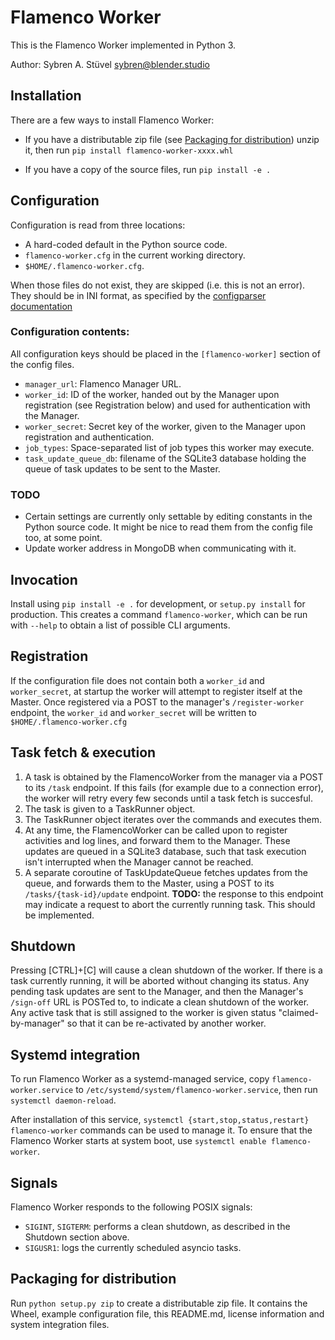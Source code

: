 # Flamenco Worker

This is the Flamenco Worker implemented in Python 3.

Author: Sybren A. Stüvel <sybren@blender.studio>

## Installation

There are a few ways to install Flamenco Worker:

- If you have a distributable zip file (see [Packaging for distribution](#packaging-for-distribution))
  unzip it, then run `pip install flamenco-worker-xxxx.whl`

- If you have a copy of the source files, run `pip install -e .`


## Configuration

Configuration is read from three locations:

- A hard-coded default in the Python source code.
- `flamenco-worker.cfg` in the current working directory.
- `$HOME/.flamenco-worker.cfg`.

When those files do not exist, they are skipped (i.e. this is not an error). They
should be in INI format, as specified by the
[configparser documentation](https://docs.python.org/3/library/configparser.html)

### Configuration contents:

All configuration keys should be placed in the `[flamenco-worker]` section of the
config files.

- `manager_url`: Flamenco Manager URL.
- `worker_id`: ID of the worker, handed out by the Manager upon registration (see
  Registration below) and used for authentication with the Manager.
- `worker_secret`: Secret key of the worker, given to the Manager upon registration
  and authentication.
- `job_types`: Space-separated list of job types this worker may execute.
- `task_update_queue_db`: filename of the SQLite3 database holding the queue of task
  updates to be sent to the Master.

### TODO

- Certain settings are currently only settable by editing constants in the Python source code.
  It might be nice to read them from the config file too, at some point.
- Update worker address in MongoDB when communicating with it.

## Invocation

Install using `pip install -e .` for development, or `setup.py install` for production.
This creates a command `flamenco-worker`, which can be run with `--help` to obtain
a list of possible CLI arguments.

## Registration

If the configuration file does not contain both a `worker_id` and `worker_secret`, at startup
the worker will attempt to register itself at the Master.
Once registered via a POST to the manager's `/register-worker` endpoint, the `worker_id` and
`worker_secret` will be written to `$HOME/.flamenco-worker.cfg`

## Task fetch & execution

1. A task is obtained by the FlamencoWorker from the manager via a POST to its `/task` endpoint.
   If this fails (for example due to a connection error), the worker will retry every few seconds
   until a task fetch is succesful.
2. The task is given to a TaskRunner object.
3. The TaskRunner object iterates over the commands and executes them.
4. At any time, the FlamencoWorker can be called upon to register activities and log lines,
   and forward them to the Manager. These updates are queued in a SQLite3 database, such that
   task execution isn't interrupted when the Manager cannot be reached.
5. A separate coroutine of TaskUpdateQueue fetches updates from the queue, and forwards them to
   the Master, using a POST to its `/tasks/{task-id}/update` endpoint.
   **TODO:** the response to this endpoint may indicate a request to abort the currently running
   task. This should be implemented.


## Shutdown

Pressing [CTRL]+[C] will cause a clean shutdown of the worker.
If there is a task currently running, it will be aborted without changing its status. Any pending task updates are sent to the Manager, and then the Manager's `/sign-off` URL is
POSTed to, to indicate a clean shutdown of the worker. Any active task that is still
assigned to the worker is given status "claimed-by-manager" so that it can be re-activated
by another worker.


## Systemd integration

To run Flamenco Worker as a systemd-managed service, copy `flamenco-worker.service` to
`/etc/systemd/system/flamenco-worker.service`, then run `systemctl daemon-reload`.

After installation of this service, `systemctl {start,stop,status,restart} flamenco-worker`
commands can be used to manage it. To ensure that the Flamenco Worker starts at system boot,
use `systemctl enable flamenco-worker`.


## Signals

Flamenco Worker responds to the following POSIX signals:

- `SIGINT`, `SIGTERM`: performs a clean shutdown, as described in the Shutdown section above.
- `SIGUSR1`: logs the currently scheduled asyncio tasks.


## Packaging for distribution

Run `python setup.py zip` to create a distributable zip file. It contains the Wheel,
example configuration file, this README.md, license information and system integration
files.
